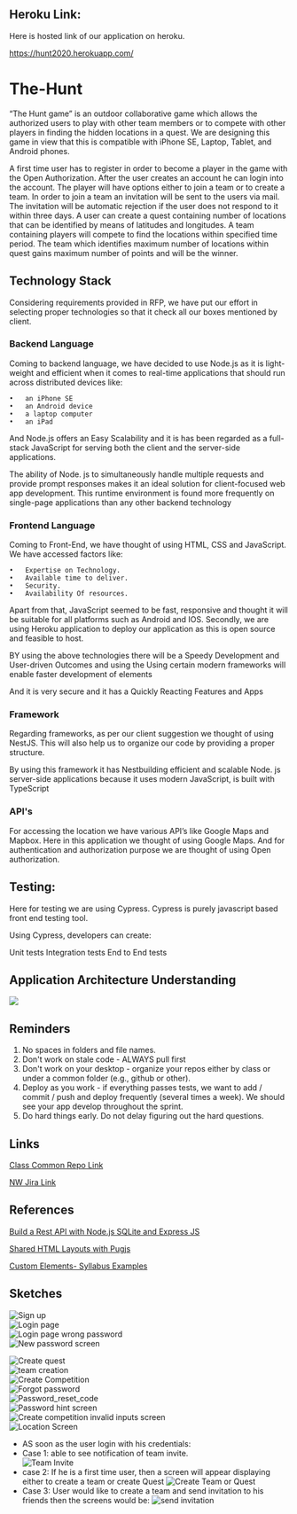 ## Heroku Link:
   Here is hosted link of our application on heroku.
   
   https://hunt2020.herokuapp.com/

# The-Hunt
“The Hunt game” is an outdoor collaborative game which allows the authorized users to play with other team members or to compete with other players in finding the hidden locations in a quest. We are designing this game in view that this is compatible with iPhone SE, Laptop, Tablet, and Android phones. 

A first time user has to register in order to become a player in the game with the Open Authorization. After the user creates an account he can login into the account. The player will have options either to join a team or to create a team. In order to join a team an invitation will be sent to the users via mail. The invitation will be automatic rejection if the user does not respond to it within three days.
A user can create a quest containing number of locations that can be identified by means of latitudes and longitudes. A team containing players will compete to find the locations within specified time period. The team which identifies maximum number of locations within quest gains maximum number of points and will be the winner.

## Technology Stack

Considering requirements provided in RFP, we have put our effort in selecting proper technologies so that it check all our boxes mentioned by client. 

### Backend Language

Coming to backend language, we have decided to use Node.js as it is light-weight and efficient when it comes to real-time applications that should run across distributed devices like:

    •	an iPhone SE
    •	an Android device
    •	a laptop computer
    •	an iPad 

And Node.js offers an Easy Scalability and it is has been regarded as a full-stack JavaScript for serving both the client and the server-side applications.

The ability of Node. js to simultaneously handle multiple requests and provide prompt responses makes it an ideal solution for client-focused web app development. This runtime environment is found more frequently on single-page applications than any other backend technology
    
### Frontend Language

Coming to Front-End, we have thought of using HTML, CSS and JavaScript. We have accessed factors like:

    •	Expertise on Technology.
    •	Available time to deliver.
    •	Security.
    •	Availability Of resources.

Apart from that, JavaScript seemed to be fast, responsive and thought it will be suitable for all platforms such as Android and IOS. Secondly, we are using Heroku application to deploy our application as this is open source and feasible to host. 

BY using  the above technologies there will be a Speedy Development and User-driven Outcomes and  using the Using certain modern frameworks will enable faster development of elements 

And it is very secure and it has a Quickly Reacting Features and Apps

### Framework

Regarding frameworks, as per our client suggestion we thought of using NestJS. This will also help us to organize our code by providing a proper structure.

By using this framework it has Nestbuilding efficient and  scalable Node. js server-side applications because it uses  modern JavaScript, is built with TypeScript

### API's 

For accessing the location we have various API’s like Google Maps and Mapbox. Here in this application we thought of using Google Maps. And for authentication and authorization purpose we are thought of using Open authorization.

## Testing:
  
 Here for testing we are using Cypress. Cypress is purely javascript based front end testing tool.
 
 Using Cypress, developers can create:

Unit tests
Integration tests
End to End tests


## Application Architecture Understanding

![](https://github.com/Krishna-Koyyalamudi/The-Hunt/blob/master/ArchitectureDiagram.png)


## Reminders

1. No spaces in folders and file names.
1. Don't work on stale code - ALWAYS pull first
1. Don't work on your desktop - organize your repos either by class or under a common folder (e.g., github or other). 
1. Deploy as you work - if everything passes tests, we want to add / commit / push and deploy frequently (several times a week).  We should see your app develop throughout the sprint.
1. Do hard things early. Do not delay figuring out the hard questions. 

## Links

[Class Common Repo Link](https://github.com/Krishna-Koyyalamudi/The-Hunt)

[NW Jira Link](http://cs04.nwmissouri.edu/secure/RapidBoard.jspa?rapidView=4&projectKey=GDPGAM&view=planning&selectedIssue=GDPGAM-266&issueLimit=100)

## References

[Build a Rest API with Node.js SQLite and Express JS](https://developerhowto.com/2018/12/29/build-a-rest-api-with-node-js-and-express-js/)

[Shared HTML Layouts with Pugjs](https://dev.to/nkratzmeyer/shared-html-layouts-with-pugjs-2j04)

[Custom Elements- Syllabus Examples](https://denisecase.github.io/44-691-gdp1-syllabus/)


## Sketches

![Sign up](https://github.com/Krishna-Koyyalamudi/The-Hunt/blob/master/UI/UI_Screens/SignUp_Screen.png) <br>
![Login page](https://github.com/Krishna-Koyyalamudi/The-Hunt/blob/master/UI/UI_Screens/LoginScreen.png) <br>
![Login page wrong password](https://github.com/Krishna-Koyyalamudi/The-Hunt/blob/master/UI/UI_Screens/LoginScreen_WrongPassword.png) <br>
![New password screen](https://github.com/Krishna-Koyyalamudi/The-Hunt/blob/master/UI/UI_Screens/New_password.png)

![Create quest](https://github.com/Krishna-Koyyalamudi/The-Hunt/blob/master/UI/UI_Screens/create_q.png) <br>
![team creation](https://github.com/Krishna-Koyyalamudi/The-Hunt/blob/master/UI/UI_Screens/teamCreation.png) <br>
![Create Competition](https://github.com/Krishna-Koyyalamudi/The-Hunt/blob/master/UI/UI_Screens/Create_Competition.PNG)<br>
![Forgot password](https://github.com/Krishna-Koyyalamudi/The-Hunt/blob/master/UI/UI_Screens/ForgotPassword.png)<br>
![Password_reset_code](https://github.com/Krishna-Koyyalamudi/The-Hunt/blob/master/UI/UI_Screens/Password_reset_Code.png)<br>
![Password hint screen](https://github.com/Krishna-Koyyalamudi/The-Hunt/blob/master/UI/UI_Screens/PasswordHint.png)<br>
![Create competition invalid inputs screen](https://github.com/Krishna-Koyyalamudi/The-Hunt/blob/master/UI/UI_Screens/Two.PNG)<br>
![Location Screen](https://github.com/Krishna-Koyyalamudi/The-Hunt/blob/master/UI/UI_Screens/Location_Screen.jpeg)
- AS soon as the user login with his credentials:<br>
- Case 1: able to see notification of team invite.<br>
![Team Invite](https://github.com/Krishna-Koyyalamudi/The-Hunt/blob/master/UI/UI_Screens/TeamInvite.png)<br>
- case 2: If he is a first time user, then a screen will appear displaying either to create a team or create Quest
![Create Team or Quest](https://github.com/Krishna-Koyyalamudi/The-Hunt/blob/master/UI/UI_Screens/Hunt.png)
- Case 3: User would like to create a team and send invitation to his friends then the screens would be:
![send invitation](https://github.com/Krishna-Koyyalamudi/The-Hunt/blob/master/UI/UI_Screens/inviteplayers.png)


 


